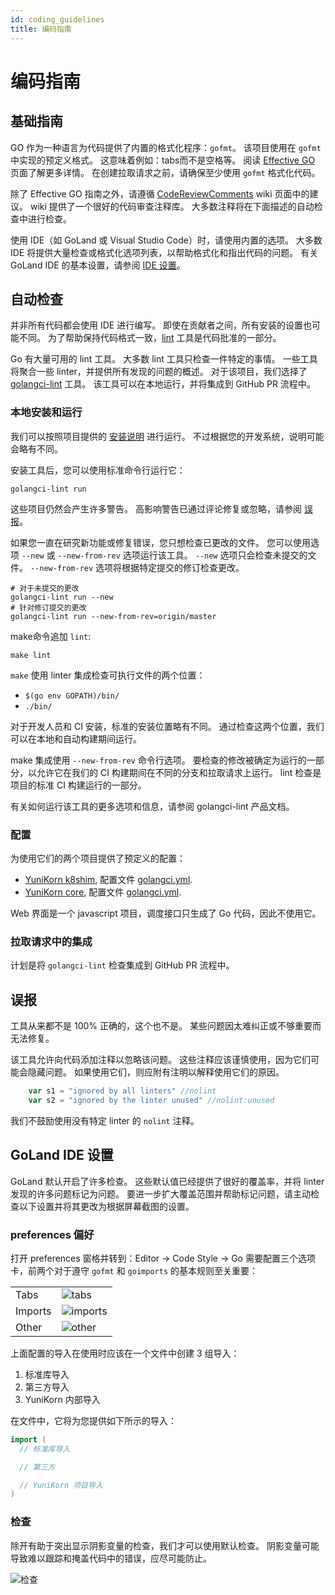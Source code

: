 ```yaml
---
id: coding_guidelines
title: 编码指南
---
```


<!--
Licensed to the Apache Software Foundation (ASF) under one
or more contributor license agreements.  See the NOTICE file
distributed with this work for additional information
regarding copyright ownership.  The ASF licenses this file
to you under the Apache License, Version 2.0 (the
"License"); you may not use this file except in compliance
with the License.  You may obtain a copy of the License at

  http://www.apache.org/licenses/LICENSE-2.0

Unless required by applicable law or agreed to in writing,
software distributed under the License is distributed on an
"AS IS" BASIS, WITHOUT WARRANTIES OR CONDITIONS OF ANY
KIND, either express or implied.  See the License for the
specific language governing permissions and limitations
under the License.
-->

# 编码指南

## 基础指南
GO 作为一种语言为代码提供了内置的格式化程序：`gofmt`。
该项目使用在 `gofmt` 中实现的预定义格式。
这意味着例如：tabs而不是空格等。
阅读 [Effective GO](https://golang.org/doc/effective_go.html) 页面了解更多详情。
在创建拉取请求之前，请确保至少使用 `gofmt` 格式化代码。

除了 Effective GO 指南之外，请遵循 [CodeReviewComments](https://github.com/golang/go/wiki/CodeReviewComments) wiki 页面中的建议。
wiki 提供了一个很好的代码审查注释库。
大多数注释将在下面描述的自动检查中进行检查。

使用 IDE（如 GoLand 或 Visual Studio Code）时，请使用内置的选项。
大多数 IDE 将提供大量检查或格式化选项列表，以帮助格式化和指出代码的问题。
有关 GoLand IDE 的基本设置，请参阅 [IDE 设置](#goland-ide-setup)。

## 自动检查
并非所有代码都会使用 IDE 进行编写。
即使在贡献者之间，所有安装的设置也可能不同。
为了帮助保持代码格式一致，[lint](https://en.wikipedia.org/wiki/Lint_(software)) 工具是代码批准的一部分。

Go 有大量可用的 lint 工具。
大多数 lint 工具只检查一件特定的事情。
一些工具将聚合一些 linter，并提供所有发现的问题的概述。
对于该项目，我们选择了 [golangci-lint](https://github.com/golangci/golangci-lint) 工具。
该工具可以在本地运行，并将集成到 GitHub PR 流程中。

### 本地安装和运行
我们可以按照项目提供的 [安装说明](https://golangci-lint.run/usage/install/#local-installation) 进行运行。
不过根据您的开发系统，说明可能会略有不同。

安装工具后，您可以使用标准命令行运行它：
```shell script
golangci-lint run
```

这些项目仍然会产生许多警告。
高影响警告已通过评论修复或忽略，请参阅 [误报](#false-positives)。

如果您一直在研究新功能或修复错误，您只想检查已更改的文件。
您可以使用选项 `--new` 或 `--new-from-rev` 选项运行该工具。
`--new` 选项只会检查未提交的文件。
`--new-from-rev` 选项将根据特定提交的修订检查更改。

```shell script
# 对于未提交的更改
golangci-lint run --new
# 针对修订提交的更改
golangci-lint run --new-from-rev=origin/master
```

make命令追加 `lint`:
```shell script
make lint
```

`make` 使用 linter 集成检查可执行文件的两个位置：
* `$(go env GOPATH)/bin/`
* `./bin/`
  
对于开发人员和 CI 安装，标准的安装位置略有不同。
通过检查这两个位置，我们可以在本地和自动构建期间运行。
 
make 集成使用 `--new-from-rev` 命令行选项。
要检查的修改被确定为运行的一部分，以允许它在我们的 CI 构建期间在不同的分支和拉取请求上运行。
lint 检查是项目的标准 CI 构建运行的一部分。

有关如何运行该工具的更多选项和信息，请参阅 golangci-lint 产品文档。

### 配置
为使用它们的两个项目提供了预定义的配置：
* [YuniKorn k8shim](https://github.com/apache/yunikorn-k8shim), 配置文件 [golangci.yml](https://github.com/apache/yunikorn-k8shim/blob/master/.golangci.yml).
* [YuniKorn core](https://github.com/apache/yunikorn-core), 配置文件 [golangci.yml](https://github.com/apache/yunikorn-core/blob/master/.golangci.yml). 

Web 界面是一个 javascript 项目，调度接口只生成了 Go 代码，因此不使用它。

### 拉取请求中的集成
计划是将 `golangci-lint` 检查集成到 GitHub PR 流程中。

## 误报
工具从来都不是 100% 正确的，这个也不是。
某些问题因太难纠正或不够重要而无法修复。

该工具允许向代码添加注释以忽略该问题。
这些注释应该谨慎使用，因为它们可能会隐藏问题。
如果使用它们，则应附有注明以解释使用它们的原因。
```go
	var s1 = "ignored by all linters" //nolint
	var s2 = "ignored by the linter unused" //nolint:unused
``` 
我们不鼓励使用没有特定 linter 的 `nolint` 注释。

## GoLand IDE 设置
GoLand 默认开启了许多检查。
这些默认值已经提供了很好的覆盖率，并将 linter 发现的许多问题标记为问题。
要进一步扩大覆盖范围并帮助标记问题，请主动检查以下设置并将其更改为根据屏幕截图的设置。

### preferences 偏好
打开 preferences 窗格并转到：Editor -> Code Style -> Go
需要配置三个选项卡，前两个对于遵守 `gofmt` 和 `goimports` 的基本规则至关重要：

|         |                                              |
|---------|----------------------------------------------|
| Tabs    | ![tabs](/img/goland_ide_pref_tabs.png)       |
| Imports | ![imports](/img/goland_ide_pref_imports.png) |
| Other   | ![other](/img/goland_ide_pref_other.png)     |

上面配置的导入在使用时应该在一个文件中创建 3 组导入：
1. 标准库导入
2. 第三方导入
3. YuniKorn 内部导入

在文件中，它将为您提供如下所示的导入：
```go
import (
  // 标准库导入

  // 第三方

  // YuniKorn 项目导入
)
```

### 检查
除开有助于突出显示阴影变量的检查，我们才可以使用默认检查。
阴影变量可能导致难以跟踪和掩盖代码中的错误，应尽可能防止。

![检查](/img/goland_ide_pref_inspections.png)
